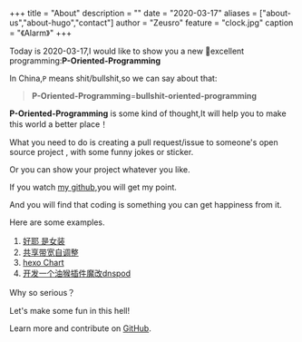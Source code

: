 +++
title = "About"
description = ""
date = "2020-03-17"
aliases = ["about-us","about-hugo","contact"]
author = "Zeusro"
feature = "clock.jpg"
caption = "《Alarm》"
+++


Today is 2020-03-17,I would like to show you a new excellent programming:**P-Oriented-Programming**

In China,`P` means shit/bullshit,so we can say about that:

> **P-Oriented-Programming**=**bullshit-oriented-programming**

**P-Oriented-Programming** is some kind of thought,It will help you to make this world a better place！

What you need to do is  creating a pull request/issue to someone's open source project , with some funny jokes or sticker.

Or you can show your project whatever you like.

If you watch [my github](https://github.com/pulls?q=is%3Apr+author%3Azeusro+archived%3Afalse+is%3Aclosed),you will get my point.

And you will find that coding is something you can get happiness from it.

Here are some examples.

1. [好耶 是女装](https://github.com/komeiji-satori/Dress)
1. [共享带宽自调整](https://github.com/zeusro/common-bandwidth-auto-switch)
1. [hexo Chart](https://github.com/cloudnativeapp/charts/pull/33)
1. [开发一个油猴插件魔改dnspod](https://www.zeusro.com/2019/07/05/mydnspod/)

Why so serious？

Let's make some fun in this hell!

Learn more and contribute on [GitHub](https://github.com/p-program).

